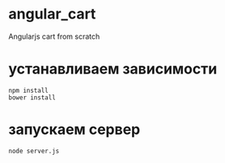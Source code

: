 # angular_cart
Angularjs cart from scratch

# устанавливаем зависимости
```
npm install
bower install
```

# запускаем сервер
```
node server.js
```
